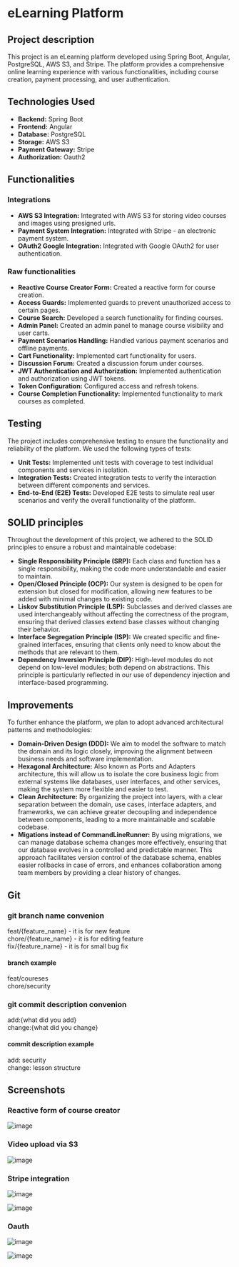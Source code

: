 
# eLearning Platform

## Project description

This project is an eLearning platform developed using Spring Boot, Angular, PostgreSQL, AWS S3, and Stripe. The platform provides a comprehensive online learning experience with various functionalities, including course creation, payment processing, and user authentication.

## Technologies Used

- **Backend:** Spring Boot
- **Frontend:** Angular
- **Database:** PostgreSQL
- **Storage:** AWS S3
- **Payment Gateway:** Stripe
- **Authorization:** Oauth2

## Functionalities

### Integrations
- **AWS S3 Integration:** Integrated with AWS S3 for storing video courses and images using presigned urls.
- **Payment System Integration:** Integrated with Stripe - an electronic payment system.
- **OAuth2 Google Integration:** Integrated with Google OAuth2 for user authentication.  

### Raw functionalities
- **Reactive Course Creator Form:** Created a reactive form for course creation.
- **Access Guards:** Implemented guards to prevent unauthorized access to certain pages.
- **Course Search:** Developed a search functionality for finding courses.
- **Admin Panel:** Created an admin panel to manage course visibility and user carts.
- **Payment Scenarios Handling:** Handled various payment scenarios and offline payments.
- **Cart Functionality:** Implemented cart functionality for users.
- **Discussion Forum:** Created a discussion forum under courses.
- **JWT Authentication and Authorization:** Implemented authentication and authorization using JWT tokens.
- **Token Configuration:** Configured access and refresh tokens.
- **Course Completion Functionality:** Implemented functionality to mark courses as completed.

## Testing

The project includes comprehensive testing to ensure the functionality and reliability of the platform. We used the following types of tests:

- **Unit Tests:** Implemented unit tests with coverage to test individual components and services in isolation.
- **Integration Tests:** Created integration tests to verify the interaction between different components and services.
- **End-to-End (E2E) Tests:** Developed E2E tests to simulate real user scenarios and verify the overall functionality of the platform.


## SOLID principles

Throughout the development of this project, we adhered to the SOLID principles to ensure a robust and maintainable codebase:

- **Single Responsibility Principle (SRP):** Each class and function has a single responsibility, making the code more understandable and easier to maintain. 
- **Open/Closed Principle (OCP):** Our system is designed to be open for extension but closed for modification, allowing new features to be added with minimal changes to existing code.
- **Liskov Substitution Principle (LSP):** Subclasses and derived classes are used interchangeably without affecting the correctness of the program, ensuring that derived classes extend base classes without changing their behavior.
- **Interface Segregation Principle (ISP):** We created specific and fine-grained interfaces, ensuring that clients only need to know about the methods that are relevant to them.
- **Dependency Inversion Principle (DIP):** High-level modules do not depend on low-level modules; both depend on abstractions. This principle is particularly reflected in our use of dependency injection and interface-based programming.

## Improvements

To further enhance the platform, we plan to adopt advanced architectural patterns and methodologies:

- **Domain-Driven Design (DDD):** We aim to model the software to match the domain and its logic closely, improving the alignment between business needs and software implementation.
- **Hexagonal Architecture:** Also known as Ports and Adapters architecture, this will allow us to isolate the core business logic from external systems like databases, user interfaces, and other services, making the system more flexible and easier to test.
- **Clean Architecture:** By organizing the project into layers, with a clear separation between the domain, use cases, interface adapters, and frameworks, we can achieve greater decoupling and independence between components, leading to a more maintainable and scalable codebase.
- **Migations instead of CommandLineRunner:** By using migrations, we can manage database schema changes more effectively, ensuring that our database evolves in a controlled and predictable manner. This approach facilitates version control of the database schema, enables easier rollbacks in case of errors, and enhances collaboration among team members by providing a clear history of changes.

## Git 
### git branch name convenion

feat/{feature_name} - it is for new feature  
chore/{feature_name} - it is for editing feature  
fix/{feature_name} - it is for small bug fix  

#### branch example
feat/coureses   
chore/security  

### git commit description convenion
add:{what did you add}  
change:{what did you change}  

#### commit description example
add: security  
change: lesson structure   

## Screenshots

### Reactive form of course creator
![image](https://github.com/WojciechGos/elearning-platform/assets/36795978/3992e691-a73d-4072-a8d9-5e990e613fc1)  

### Video upload via S3
![image](https://github.com/WojciechGos/elearning-platform/assets/36795978/54adcf69-0e20-48f1-bd2b-d4fdb410aa7d)

### Stripe integration 
![image](https://github.com/WojciechGos/elearning-platform/assets/36795978/6b276f47-3339-406d-8d14-e00cb6e622a4)

![image](https://github.com/WojciechGos/elearning-platform/assets/36795978/21c7e240-c877-4d86-b21c-70bcf9a5475a)


### Oauth

![image](https://github.com/WojciechGos/elearning-platform/assets/36795978/7c885a75-6b64-46a1-83b6-6871f470ebd2)  

![image](https://github.com/WojciechGos/elearning-platform/assets/36795978/7678dd5e-475a-42a3-9824-176b288f1848)






